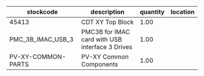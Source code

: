 |stockcode|description|quantity|location|
|---------|-----------|--------|--------|
|45413|CDT XY Top Block|1.00||
|PMC_3B_IMAC_USB_3|PMC3B for IMAC card with USB interface 3 Drives|1.00||
|PV-XY-COMMON-PARTS|PV-XY Common Components|1.00||
